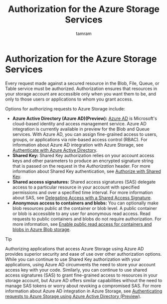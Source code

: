 ﻿---
title: "Authorization for the Azure Storage Services"
ms.custom: na
ms.date: 05/21/2018
ms.prod: azure
ms.reviewer: na
ms.service: storage
ms.suite: na
ms.tgt_pltfrm: na
ms.topic: reference
ms.author: tamram
ms.assetid: 96cec7bc-63cc-4227-920a-dddd850433c9
caps.latest.revision: 63
author: tamram
manager: jeconnoc
translation.priority.mt: 
  - de-de
  - es-es
  - fr-fr
  - it-it
  - ja-jp
  - ko-kr
  - pt-br
  - ru-ru
  - zh-cn
  - zh-tw
---
# Authorization for the Azure Storage Services

Every request made against a secured resource in the Blob, File, Queue, or Table service must be authorized. Authorization ensures that resources in your storage account are accessible only when you want them to be, and only to those users or applications to whom you grant access. 

Options for authorizing requests to Azure Storage include:

- **Azure Active Directory (Azure AD)(Preview):** [Azure AD](https://docs.microsoft.com/azure/active-directory/active-directory-whatis.md) is Microsoft's cloud-based identity and access management service. Azure AD integration is currently available in preview for the Blob and Queue services. With Azure AD, you can assign fine-grained access to users, groups, or applications via role-based access control (RBAC). For information about Azure AD integration with Azure Storage, see [Authenticate with Azure Active Directory](Authenticate-with-Azure-Active-Directory.md). 
- **Shared Key:** Shared Key authorization relies on your account access keys and other parameters to produce an encrypted signature string that is passed on the request in the *Authorization* header. For more information about Shared Key authentication, see [Authorize with Shared Key](Authorize-with-Shared-Key.md).
- **Shared access signatures:** Shared access signatures (SAS) delegate access to a particular resource in your account with specified permissions and over a specified time interval. For more information about SAS, see [Delegating Access with a Shared Access Signature](Delegating-Access-with-a-Shared-Access-Signature.md). 
- **Anonymous access to containers and blobs:** You can optionally make blob resources public at the container or blob level. A public container or blob is accessible to any user for anonymous read access. Read requests to public containers and blobs do not require authorization. For more information, see [Enable public read access for containers and blobs in Azure Blob storage](https://docs.microsoft.com/azure/storage/blobs/storage-manage-access-to-resources).

> [!TIP]
> Authorizing applications that access Azure Storage using Azure AD provides superior security and ease of use over other authorization options. While you can continue to use Shared Key authorization with your applications, using Azure AD circumvents the need to store your account access key with your code. Similarly, you can continue to use shared access signatures (SAS) to grant fine-grained access to resources in your storage account, but Azure AD offers similar capabilities without the need to manage SAS tokens or worry about revoking a compromised SAS. For more information about Azure AD integration in Azure Storage, see [Authenticating requests to Azure Storage using Azure Active Directory (Preview)](https://docs.microsoft.com/azure/storage/common/storage-auth-aad).
  
